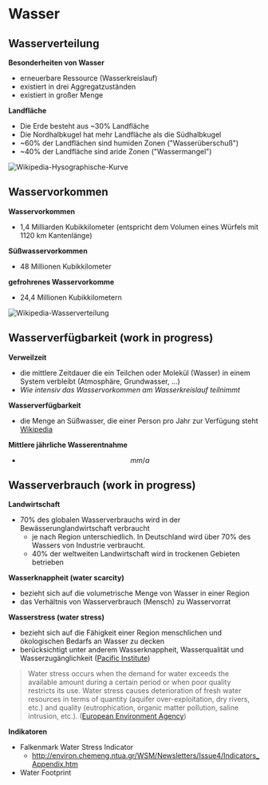 # Wasser


## Wasserverteilung

**Besonderheiten von Wasser**
- erneuerbare Ressource (Wasserkreislauf)
- existiert in drei Aggregatzuständen
- existiert in großer Menge

**Landfläche**
- Die Erde besteht aus ~30% Landfläche
- Die Nordhalbkugel hat mehr Landfläche als die Südhalbkugel
- ~60% der Landflächen sind humiden Zonen ("Wasserüberschuß")
- ~40% der Landfläche sind aride Zonen ("Wassermangel")

![Wikipedia-Hysographische-Kurve](https://upload.wikimedia.org/wikipedia/commons/3/35/EarthHypso_german.png)


## Wasservorkommen

**Wasservorkommen**
- 1,4 Milliarden Kubikkilometer (entspricht dem Volumen eines Würfels mit 1120 km Kantenlänge)

**Süßwasservorkommen**
- 48 Millionen Kubikkilometer

**gefrohrenes Wasservorkomme**
- 24,4 Millionen Kubikkilometern

![Wikipedia-Wasserverteilung](https://upload.wikimedia.org/wikipedia/commons/a/a4/Wasserverteilung_auf_der_Erde.png)


## Wasserverfügbarkeit (work in progress)

**Verweilzeit**
- die mittlere Zeitdauer die ein Teilchen oder Molekül (Wasser) in einem System verbleibt (Atmosphäre, Grundwasser, ...)
- *Wie intensiv das Wasservorkommen am Wasserkreislauf teilnimmt*

**Wasserverfügbarkeit**
- die Menge an Süßwasser, die einer Person pro Jahr zur Verfügung steht [Wikipedia](https://de.wikipedia.org/wiki/Wasserverf%C3%BCgbarkeit)

**Mittlere jährliche Wasserentnahme**
- $$mm/a$$


## Wasserverbrauch (work in progress)

**Landwirtschaft**
- 70% des globalen Wasserverbrauchs wird in der Bewässerunglandwirtschaft verbraucht
  - je nach Region unterschiedlich. In Deutschland wird über 70% des Wassers von Industrie verbraucht.
  - 40% der weltweiten Landwirtschaft wird in trockenen Gebieten betrieben

**Wasserknappheit (water scarcity)**
- bezieht sich auf die volumetrische Menge von Wasser in einer Region
- das Verhältnis von Wasserverbrauch (Mensch) zu Wasservorrat

**Wasserstress (water stress)**
- bezieht sich auf die Fähigkeit einer Region menschlichen und ökologischen Bedarfs an Wasser zu decken
- berücksichtigt unter anderem Wasserknappheit, Wasserqualität und Wasserzugänglichkeit ([Pacific Institute](http://pacinst.org/water-definitions/))

> Water stress occurs when the demand for water exceeds the available amount during a certain period or when poor quality restricts its use. Water stress causes deterioration of fresh water resources in terms of quantity (aquifer over-exploitation, dry rivers, etc.) and quality (eutrophication, organic matter pollution, saline intrusion, etc.). ([European Environment Agency](https://www.eea.europa.eu/themes/water/wise-help-centre/glossary-definitions/water-stress))

**Indikatoren**
- Falkenmark Water Stress Indicator
  - http://environ.chemeng.ntua.gr/WSM/Newsletters/Issue4/Indicators_Appendix.htm
- Water Footprint

